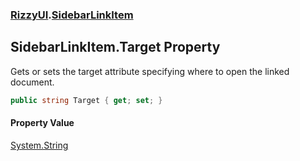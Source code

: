 ### [RizzyUI](RizzyUI 'RizzyUI').[SidebarLinkItem](RizzyUI.SidebarLinkItem 'RizzyUI.SidebarLinkItem')

## SidebarLinkItem.Target Property

Gets or sets the target attribute specifying where to open the linked document.

```csharp
public string Target { get; set; }
```

#### Property Value
[System.String](https://docs.microsoft.com/en-us/dotnet/api/System.String 'System.String')